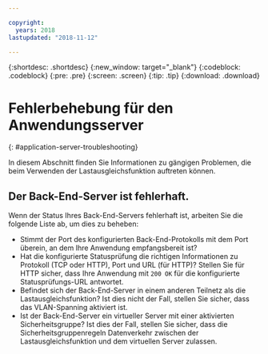 ```yaml
---

copyright:
  years: 2018
lastupdated: "2018-11-12"

---
```


{:shortdesc: .shortdesc}
{:new_window: target="_blank"}
{:codeblock: .codeblock}
{:pre: .pre}
{:screen: .screen}
{:tip: .tip}
{:download: .download}

# Fehlerbehebung für den Anwendungsserver
{: #application-server-troubleshooting}

In diesem Abschnitt finden Sie Informationen zu gängigen Problemen, die beim Verwenden der Lastausgleichsfunktion auftreten können.

## Der Back-End-Server ist fehlerhaft.
Wenn der Status Ihres Back-End-Servers fehlerhaft ist, arbeiten Sie die folgende Liste ab, um dies zu beheben:

* Stimmt der Port des konfigurierten Back-End-Protokolls mit dem Port überein, an dem Ihre Anwendung empfangsbereit ist?
* Hat die konfigurierte Statusprüfung die richtigen Informationen zu Protokoll (TCP oder HTTP), Port und URL (für HTTP)? Stellen Sie für HTTP sicher, dass Ihre Anwendung mit `200 OK` für die konfigurierte Statusprüfungs-URL antwortet.
* Befindet sich der Back-End-Server in einem anderen Teilnetz als die Lastausgleichsfunktion? Ist dies nicht der Fall, stellen Sie sicher, dass das VLAN-Spanning aktiviert ist.
* Ist der Back-End-Server ein virtueller Server mit einer aktivierten Sicherheitsgruppe? Ist dies der Fall, stellen Sie sicher, dass die Sicherheitsgruppenregeln Datenverkehr zwischen der Lastausgleichsfunktion und dem virtuellen Server zulassen.
